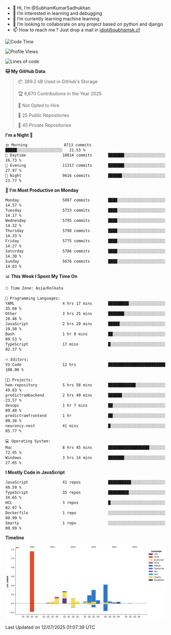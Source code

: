 - 👋 Hi, I’m @SubhamKumarSadhukhan
- 👀 I’m interested in learning and debugging
- 🌱 I’m currently learning machine learning
- 💞️ I’m looking to collaborate on any project based on python and django
- 📫 How to reach me ?
      Just drop a mail in idiot@subhamsk.cf

<!---
SubhamKumarSadhukhan/SubhamKumarSadhukhan is a ✨ special ✨ repository because its `README.md` (this file) appears on your GitHub profile.
You can click the Preview link to take a look at your changes.
--->


<!--START_SECTION:waka-->
![Code Time](http://img.shields.io/badge/Code%20Time-2%2C989%20hrs%2057%20mins-blue)

![Profile Views](http://img.shields.io/badge/Profile%20Views-0-blue)

![Lines of code](https://img.shields.io/badge/From%20Hello%20World%20I%27ve%20Written-2.9%20million%20lines%20of%20code-blue)

**🐱 My GitHub Data** 

> 📦 389.2 kB Used in GitHub's Storage 
 > 
> 🏆 6,670 Contributions in the Year 2025
 > 
> 🚫 Not Opted to Hire
 > 
> 📜 25 Public Repositories 
 > 
> 🔑 45 Private Repositories 
 > 
**I'm a Night 🦉** 

```text
🌞 Morning                8713 commits        █████░░░░░░░░░░░░░░░░░░░░   21.53 % 
🌆 Daytime                10814 commits       ███████░░░░░░░░░░░░░░░░░░   26.73 % 
🌃 Evening                11317 commits       ███████░░░░░░░░░░░░░░░░░░   27.97 % 
🌙 Night                  9616 commits        ██████░░░░░░░░░░░░░░░░░░░   23.77 % 
```
📅 **I'm Most Productive on Monday** 

```text
Monday                   5897 commits        ████░░░░░░░░░░░░░░░░░░░░░   14.57 % 
Tuesday                  5733 commits        ████░░░░░░░░░░░░░░░░░░░░░   14.17 % 
Wednesday                5795 commits        ████░░░░░░░░░░░░░░░░░░░░░   14.32 % 
Thursday                 5798 commits        ████░░░░░░░░░░░░░░░░░░░░░   14.33 % 
Friday                   5775 commits        ████░░░░░░░░░░░░░░░░░░░░░   14.27 % 
Saturday                 5786 commits        ████░░░░░░░░░░░░░░░░░░░░░   14.30 % 
Sunday                   5676 commits        ████░░░░░░░░░░░░░░░░░░░░░   14.03 % 
```


📊 **This Week I Spent My Time On** 

```text
🕑︎ Time Zone: Asia/Kolkata

💬 Programming Languages: 
YAML                     4 hrs 17 mins       █████████░░░░░░░░░░░░░░░░   35.68 % 
Other                    3 hrs 25 mins       ███████░░░░░░░░░░░░░░░░░░   28.46 % 
JavaScript               2 hrs 20 mins       █████░░░░░░░░░░░░░░░░░░░░   19.50 % 
Bash                     1 hr 8 mins         ██░░░░░░░░░░░░░░░░░░░░░░░   09.53 % 
TypeScript               17 mins             █░░░░░░░░░░░░░░░░░░░░░░░░   02.37 % 

🔥 Editors: 
VS Code                  12 hrs              █████████████████████████   100.00 % 

🐱‍💻 Projects: 
hem-repository           5 hrs 58 mins       ████████████░░░░░░░░░░░░░   49.83 % 
predictrambackend        2 hrs 49 mins       ██████░░░░░░░░░░░░░░░░░░░   23.57 % 
devops                   1 hr 7 mins         ██░░░░░░░░░░░░░░░░░░░░░░░   09.40 % 
predictramfrontend       1 hr                ██░░░░░░░░░░░░░░░░░░░░░░░   08.38 % 
neuroncy-nest            41 mins             █░░░░░░░░░░░░░░░░░░░░░░░░   05.77 % 

💻 Operating System: 
Mac                      8 hrs 45 mins       ██████████████████░░░░░░░   72.95 % 
Windows                  3 hrs 14 mins       ███████░░░░░░░░░░░░░░░░░░   27.05 % 
```

**I Mostly Code in JavaScript** 

```text
JavaScript               41 repos            ██████████░░░░░░░░░░░░░░░   40.59 % 
TypeScript               35 repos            █████████░░░░░░░░░░░░░░░░   34.65 % 
HCL                      3 repos             █░░░░░░░░░░░░░░░░░░░░░░░░   02.97 % 
Dockerfile               1 repo              ░░░░░░░░░░░░░░░░░░░░░░░░░   00.99 % 
Smarty                   1 repo              ░░░░░░░░░░░░░░░░░░░░░░░░░   00.99 % 
```



**Timeline**

![Lines of Code chart](https://raw.githubusercontent.com/SubhamKumarSadhukhan/SubhamKumarSadhukhan/main/assets/bar_graph.png)


 Last Updated on 12/07/2025 01:07:39 UTC
<!--END_SECTION:waka-->
